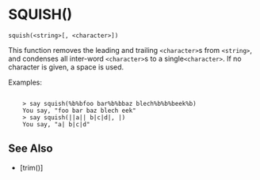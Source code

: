 # SQUISH()
`squish(<string>[, <character>])`

  This function removes the leading and trailing `<character>`s from `<string>`, and condenses all inter-word `<character>`s to a single`<character>`. If no character is given, a space is used.

  Examples:
```

    > say squish(%b%bfoo bar%b%bbaz blech%b%b%beek%b)
    You say, "foo bar baz blech eek"
    > say squish(||a|| b|c|d|, |)
    You say, "a| b|c|d"
```


## See Also
- [trim()]

